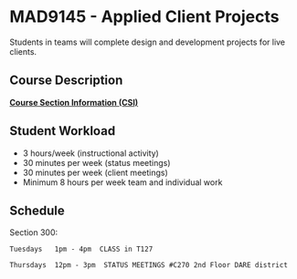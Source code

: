 # MAD9145 - Applied Client Projects

Students in teams will complete design and development projects for live clients.


## Course Description

**[Course Section Information (CSI)](./course-section-information.md)**

## Student Workload

- 3 hours/week (instructional activity)
- 30 minutes per week (status meetings)
- 30 minutes per week (client meetings)
- Minimum 8 hours per week team and individual work

## Schedule

Section 300:  

    Tuesdays   1pm - 4pm  CLASS in T127 

    Thursdays  12pm - 3pm  STATUS MEETINGS #C270 2nd Floor DARE district

              
